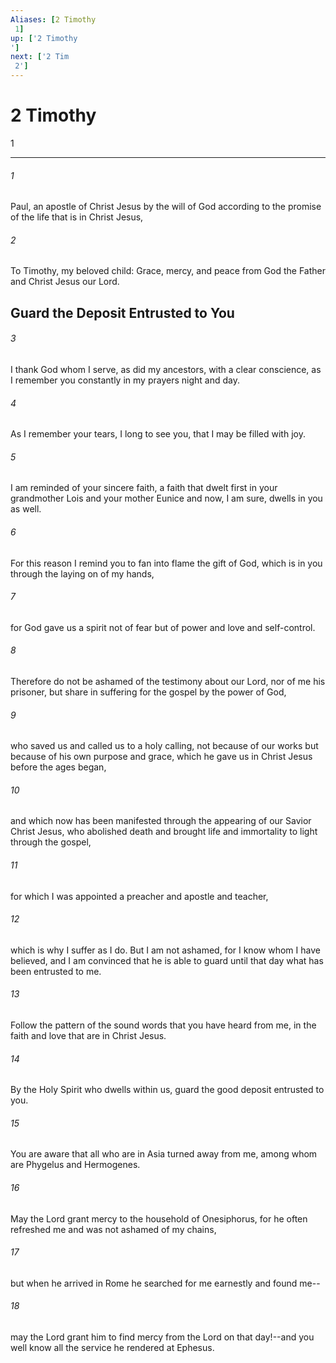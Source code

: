 ```yaml
---
Aliases: [2 Timothy 1]
up: ['2 Timothy']
next: ['2 Tim 2']
---
```

# 2 Timothy 1

***
 

###### 1 
Paul, an apostle of Christ Jesus by the will of God according to the promise of the life that is in Christ Jesus,  

###### 2 
To Timothy, my beloved child: Grace, mercy, and peace from God the Father and Christ Jesus our Lord.  ## Guard the Deposit Entrusted to You  

###### 3 
I thank God whom I serve, as did my ancestors, with a clear conscience, as I remember you constantly in my prayers night and day.  

###### 4 
As I remember your tears, I long to see you, that I may be filled with joy.  

###### 5 
I am reminded of your sincere faith, a faith that dwelt first in your grandmother Lois and your mother Eunice and now, I am sure, dwells in you as well.  

###### 6 
For this reason I remind you to fan into flame the gift of God, which is in you through the laying on of my hands,  

###### 7 
for God gave us a spirit not of fear but of power and love and self-control.  

###### 8 
Therefore do not be ashamed of the testimony about our Lord, nor of me his prisoner, but share in suffering for the gospel by the power of God,  

###### 9 
who saved us and called us to a holy calling, not because of our works but because of his own purpose and grace, which he gave us in Christ Jesus before the ages began,  

###### 10 
and which now has been manifested through the appearing of our Savior Christ Jesus, who abolished death and brought life and immortality to light through the gospel,  

###### 11 
for which I was appointed a preacher and apostle and teacher,  

###### 12 
which is why I suffer as I do. But I am not ashamed, for I know whom I have believed, and I am convinced that he is able to guard until that day what has been entrusted to me.  

###### 13 
Follow the pattern of the sound words that you have heard from me, in the faith and love that are in Christ Jesus.  

###### 14 
By the Holy Spirit who dwells within us, guard the good deposit entrusted to you.  

###### 15 
You are aware that all who are in Asia turned away from me, among whom are Phygelus and Hermogenes.  

###### 16 
May the Lord grant mercy to the household of Onesiphorus, for he often refreshed me and was not ashamed of my chains,  

###### 17 
but when he arrived in Rome he searched for me earnestly and found me--  

###### 18 
may the Lord grant him to find mercy from the Lord on that day!--and you well know all the service he rendered at Ephesus.
